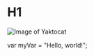 # H1
![Image of Yaktocat](https://octodex.github.com/images/yaktocat.png)

var myVar = "Hello, world!";
